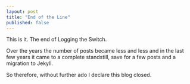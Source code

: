 ```yaml
---
layout: post
title: "End of the Line"
published: false
---
```

This is it. The end of Logging the Switch.

Over the years the number of posts became less and less and in the last few
years it came to a complete standstill, save for a few posts and a migration to
Jekyll. 

So therefore, without further ado I declare this blog closed.

